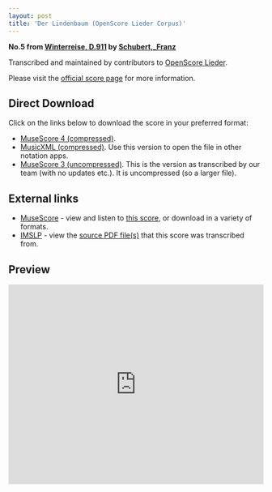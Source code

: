 ```yaml
---
layout: post
title: 'Der Lindenbaum (OpenScore Lieder Corpus)'
---
```


__No.5 from [Winterreise, D.911](https://fourscoreandmore.org/openscore/lieder/Schubert%2C_Franz/Winterreise%2C_D.911/) by [Schubert,_Franz](https://fourscoreandmore.org/openscore/lieder/Schubert%2C_Franz)__

Transcribed and maintained by contributors to [OpenScore Lieder].

Please visit the [official score page] for more information.

[official score page]: https://musescore.com/openscore-lieder-corpus/scores/5016466
[OpenScore Lieder]: https://musescore.com/openscore-lieder-corpus

## Direct Download

Click on the links below to download the score in your preferred format:
- [MuseScore 4 (compressed)](https://fourscoreandmore.org/openscore/lieder/Schubert%2C_Franz/Winterreise%2C_D.911/05_Der_Lindenbaum.mscz).
- [MusicXML (compressed)](https://fourscoreandmore.org/openscore/lieder/Schubert%2C_Franz/Winterreise%2C_D.911/05_Der_Lindenbaum.mxl). Use this version to open the file in other notation apps.
- [MuseScore 3 (uncompressed)](https://raw.githubusercontent.com/OpenScore/Lieder/refs/heads/main/scores/Schubert%2C_Franz/Winterreise%2C_D.911/05_Der_Lindenbaum/lc5016466.mscx). This is the version as transcribed by our team (with no updates etc.). It is uncompressed (so a larger file).

## External links

- [MuseScore] - view and listen to [this score][MuseScore], or download in a variety of formats.
- [IMSLP] - view the [source PDF file(s)][IMSLP] that this score was transcribed from.

[MuseScore]: https://musescore.com/score/5016466
[IMSLP]: https://imslp.org/wiki/Special:ReverseLookup/60822

## Preview

<iframe width="100%" height="394" src="https://musescore.com/openscore-lieder-corpus/scores/5016466/embed" frameborder="0" allowfullscreen allow="autoplay; fullscreen"></iframe>
